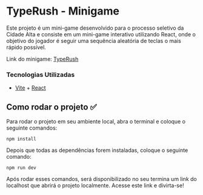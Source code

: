 # TypeRush - Minigame 

Este projeto é um mini-game desenvolvido para o processo seletivo da Cidade Alta e consiste em um mini-game interativo utilizando React, onde o objetivo do jogador é seguir uma sequência aleatória de teclas o mais rápido possível.

Link do minigame: [TypeRush](https://mini-game-livid.vercel.app/)

### Tecnologias Utilizadas


* [Vite](https://vitejs.dev/guide/) + [React](https://react.dev/)


## Como rodar o projeto ✅

Para rodar o projeto em seu ambiente local, abra o terminal e coloque o seguinte comandos:

```
npm install
```

Depois que todas as dependências forem instaladas, coloque o seguinte comando:

```
npm run dev
```
Após rodar esses comandos, será disponibilizado no seu termina um link do localhost que abrirá o projeto localmente. Acesse este link e divirta-se!
